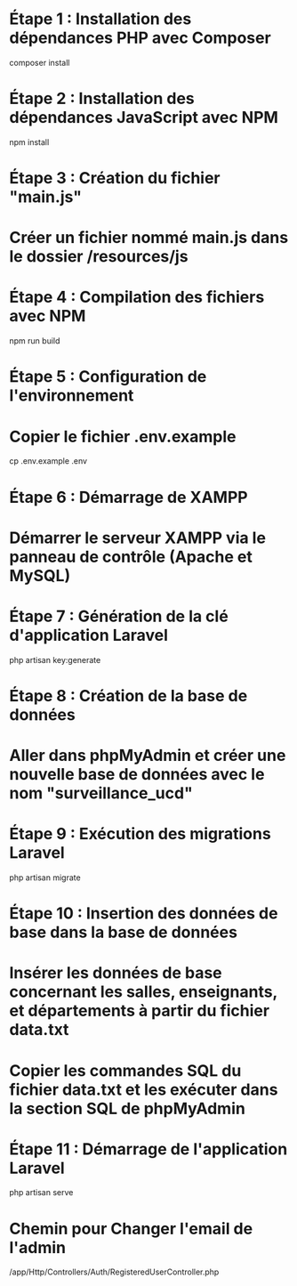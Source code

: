 # Étape 1 : Installation des dépendances PHP avec Composer
composer install

# Étape 2 : Installation des dépendances JavaScript avec NPM
npm install

# Étape 3 : Création du fichier "main.js"
# Créer un fichier nommé main.js dans le dossier /resources/js

# Étape 4 : Compilation des fichiers avec NPM
npm run build

# Étape 5 : Configuration de l'environnement
# Copier le fichier .env.example 
cp .env.example .env

# Étape 6 : Démarrage de XAMPP
# Démarrer le serveur XAMPP via le panneau de contrôle (Apache et MySQL)

# Étape 7 : Génération de la clé d'application Laravel
php artisan key:generate

# Étape 8 : Création de la base de données
# Aller dans phpMyAdmin et créer une nouvelle base de données avec le nom "surveillance_ucd"

# Étape 9 : Exécution des migrations Laravel
php artisan migrate

# Étape 10 : Insertion des données de base dans la base de données
# Insérer les données de base concernant les salles, enseignants, et départements à partir du fichier data.txt
# Copier les commandes SQL du fichier data.txt et les exécuter dans la section SQL de phpMyAdmin

# Étape 11 : Démarrage de l'application Laravel
php artisan serve


# Chemin pour Changer l'email de l'admin
/app/Http/Controllers/Auth/RegisteredUserController.php